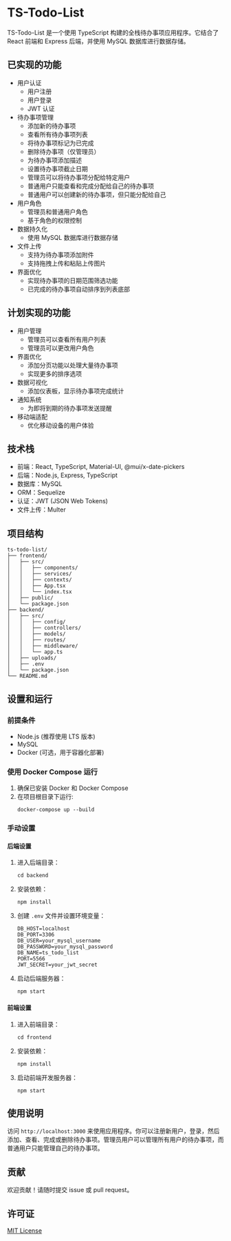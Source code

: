 # TS-Todo-List

TS-Todo-List 是一个使用 TypeScript 构建的全栈待办事项应用程序。它结合了 React 前端和 Express 后端，并使用 MySQL 数据库进行数据存储。

## 已实现的功能

- 用户认证
    - 用户注册
    - 用户登录
    - JWT 认证
- 待办事项管理
    - 添加新的待办事项
    - 查看所有待办事项列表
    - 将待办事项标记为已完成
    - 删除待办事项（仅管理员）
    - 为待办事项添加描述
    - 设置待办事项截止日期
    - 管理员可以将待办事项分配给特定用户
    - 普通用户只能查看和完成分配给自己的待办事项
    - 普通用户可以创建新的待办事项，但只能分配给自己
- 用户角色
    - 管理员和普通用户角色
    - 基于角色的权限控制
- 数据持久化
    - 使用 MySQL 数据库进行数据存储
- 文件上传
    - 支持为待办事项添加附件
    - 支持拖拽上传和粘贴上传图片
- 界面优化
    - 实现待办事项的日期范围筛选功能
    - 已完成的待办事项自动排序到列表底部

## 计划实现的功能

- 用户管理
    - 管理员可以查看所有用户列表
    - 管理员可以更改用户角色
- 界面优化
    - 添加分页功能以处理大量待办事项
    - 实现更多的排序选项
- 数据可视化
    - 添加仪表板，显示待办事项完成统计
- 通知系统
    - 为即将到期的待办事项发送提醒
- 移动端适配
    - 优化移动设备的用户体验

## 技术栈

- 前端：React, TypeScript, Material-UI, @mui/x-date-pickers
- 后端：Node.js, Express, TypeScript
- 数据库：MySQL
- ORM：Sequelize
- 认证：JWT (JSON Web Tokens)
- 文件上传：Multer

## 项目结构

```
ts-todo-list/
├── frontend/
│   ├── src/
│   │   ├── components/
│   │   ├── services/
│   │   ├── contexts/
│   │   ├── App.tsx
│   │   └── index.tsx
│   ├── public/
│   └── package.json
├── backend/
│   ├── src/
│   │   ├── config/
│   │   ├── controllers/
│   │   ├── models/
│   │   ├── routes/
│   │   ├── middleware/
│   │   └── app.ts
│   ├── uploads/
│   ├── .env
│   └── package.json
└── README.md
```

## 设置和运行

### 前提条件

- Node.js (推荐使用 LTS 版本)
- MySQL
- Docker (可选，用于容器化部署)

### 使用 Docker Compose 运行

1. 确保已安装 Docker 和 Docker Compose
2. 在项目根目录下运行:
   ```
   docker-compose up --build
   ```

### 手动设置

#### 后端设置

1. 进入后端目录：
   ```
   cd backend
   ```

2. 安装依赖：
   ```
   npm install
   ```

3. 创建 `.env` 文件并设置环境变量：
   ```
   DB_HOST=localhost
   DB_PORT=3306
   DB_USER=your_mysql_username
   DB_PASSWORD=your_mysql_password
   DB_NAME=ts_todo_list
   PORT=5566
   JWT_SECRET=your_jwt_secret
   ```

4. 启动后端服务器：
   ```
   npm start
   ```

#### 前端设置

1. 进入前端目录：
   ```
   cd frontend
   ```

2. 安装依赖：
   ```
   npm install
   ```

3. 启动前端开发服务器：
   ```
   npm start
   ```

## 使用说明

访问 `http://localhost:3000` 来使用应用程序。你可以注册新用户，登录，然后添加、查看、完成或删除待办事项。管理员用户可以管理所有用户的待办事项，而普通用户只能管理自己的待办事项。

## 贡献

欢迎贡献！请随时提交 issue 或 pull request。

## 许可证

[MIT License](LICENSE)
